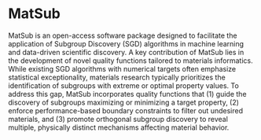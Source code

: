 # MatSub
MatSub is an open-access software package designed to facilitate the application of Subgroup Discovery (SGD) algorithms in machine learning and data-driven scientific discovery. A key contribution of MatSub lies in the development of novel quality functions tailored to materials informatics. While existing SGD algorithms with numerical targets often emphasize statistical exceptionality, materials research typically prioritizes the identification of subgroups with extreme or optimal property values. To address this gap, MatSub incorporates quality functions that (1) guide the discovery of subgroups maximizing or minimizing a target property, (2) enforce performance-based boundary constraints to filter out undesired materials, and (3) promote orthogonal subgroup discovery to reveal multiple, physically distinct mechanisms affecting material behavior.
